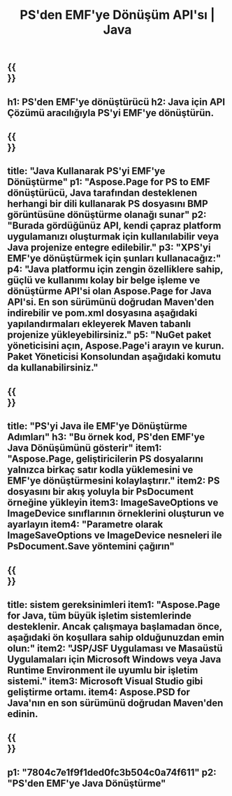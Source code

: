 ﻿---
translation: true
template: /_templates/_conversion-child-java.md
title: PS'den EMF'ye Dönüşüm API'sı | Java
url: /java/conversion/ps-to-emf/
description: PS formatı için EMF dosyasına örnek Java dönüştürme kodu. Herhangi bir Web veya Masaüstü Java tabanlı uygulamada PS'yi EMF'ye dönüştürmek için bu örnek kodu kullanın.
informat: PS
outformat: EMF
otherformats: XPS EPS
---

{{<section banner>}}
---
h1: PS'den EMF'ye dönüştürücü
h2: Java için API Çözümü aracılığıyla PS'yi EMF'ye dönüştürün.
---

{{<section overview>}}
---
title: "Java Kullanarak PS'yi EMF'ye Dönüştürme"
p1: "Aspose.Page for PS to EMF dönüştürücü, Java tarafından desteklenen herhangi bir dili kullanarak PS dosyasını BMP görüntüsüne dönüştürme olanağı sunar"
p2: "Burada gördüğünüz API, kendi çapraz platform uygulamanızı oluşturmak için kullanılabilir veya Java projenize entegre edilebilir."
p3: "XPS'yi EMF'ye dönüştürmek için şunları kullanacağız:"
p4: "Java platformu için zengin özelliklere sahip, güçlü ve kullanımı kolay bir belge işleme ve dönüştürme API'si olan Aspose.Page for Java API'si. En son sürümünü doğrudan Maven'den indirebilir ve pom.xml dosyasına aşağıdaki yapılandırmaları ekleyerek Maven tabanlı projenize yükleyebilirsiniz."
p5: "NuGet paket yöneticisini açın, Aspose.Page'i arayın ve kurun. Paket Yöneticisi Konsolundan aşağıdaki komutu da kullanabilirsiniz."
---

{{<section feature1>}}
---
title: "PS'yi Java ile EMF'ye Dönüştürme Adımları"
h3: "Bu örnek kod, PS'den EMF'ye Java Dönüşümünü gösterir"
item1: "Aspose.Page, geliştiricilerin PS dosyalarını yalnızca birkaç satır kodla yüklemesini ve EMF'ye dönüştürmesini kolaylaştırır."
item2: PS dosyasını bir akış yoluyla bir PsDocument örneğine yükleyin
item3: ImageSaveOptions ve ImageDevice sınıflarının örneklerini oluşturun ve ayarlayın
item4: "Parametre olarak ImageSaveOptions ve ImageDevice nesneleri ile PsDocument.Save yöntemini çağırın"
---

{{<section feature2>}}
---
title: sistem gereksinimleri
item1: "Aspose.Page for Java, tüm büyük işletim sistemlerinde desteklenir. Ancak çalışmaya başlamadan önce, aşağıdaki ön koşullara sahip olduğunuzdan emin olun:"
item2: "JSP/JSF Uygulaması ve Masaüstü Uygulamaları için Microsoft Windows veya Java Runtime Environment ile uyumlu bir işletim sistemi."
item3: Microsoft Visual Studio gibi geliştirme ortamı.
item4: Aspose.PSD for Java'nın en son sürümünü doğrudan Maven'den edinin.
---

{{<section gist>}}
---
p1: "7804c7e1f9f1ded0fc3b504c0a74f611"
p2: "PS'den EMF'ye Java Dönüştürme"
---
